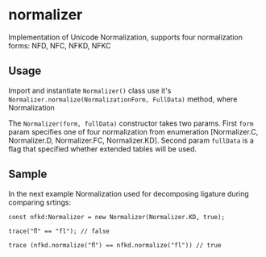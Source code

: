 normalizer
==========

Implementation of Unicode Normalization, supports four normalization forms: NFD, NFC, NFKD, NFKC

Usage
-------

Import and instantiate `Normalizer()` class 
use it's `Normalizer.normalize(NormalizationForm, FullData)` method, where Normalization

The `Normalizer(form, fullData)` constructor takes two params. First `form` param specifies 
one of four normalization from enumeration [Normalizer.C, Normalizer.D, Normalizer.FC, Normalizer.KD]. 
Second param `fullData` is a flag that specified whether extended tables will be used.

Sample
-------

In the next example Normalization used for decomposing ligature during comparing srtings:

	const nfkd:Normalizer = new Normalizer(Normalizer.KD, true);
  			
	trace("ﬂ" == "fl"); // false
	
	trace (nfkd.normalize("ﬂ") == nfkd.normalize("fl")) // true
  
  
